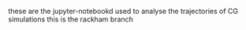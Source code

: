 these are the jupyter-notebookd used to analyse the trajectories of CG simulations
this is the rackham branch
